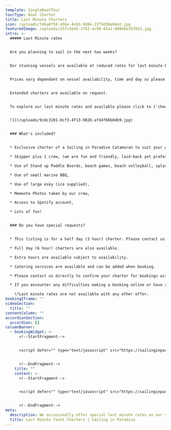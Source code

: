 ```yaml
---
template: SingleBoatTour
tourType: Boat Charter
title: Last Minute Charters
icon: /uploads/746a0750-45be-4c63-9d8e-2279d30e0442.jpg
featuredImage: /uploads/25fc3e45-1762-4c98-81a1-89866e3535b3.jpg
intro: >-
  ##### Last Minute rates


  Are you planning to sail in the next two weeks?


  Our stunning vessels are available at reduced rates for last minute bookings which fit within our existing charter commitments.  You will be sailing on board one of Sailing in Paradise's beautiful sailing catamarans selected by us to suit your group.     Bookings are available for groups of up to 20, 30 or 40 guests.  


  P﻿rices vary dependant on vessel availability, time and day so please check a few options on the calendar or reach out directly if you require assistance organising a custom charter to suit your requirements.  


  E﻿xtended charters are available on request.  


  To explore our last minute rates and available please click to ['check availability and book now'.](https://sailinginparadise.rezdy.com/catalog/412461/last-minute-charter-bookings)


  ![](/uploads/9c8c3201-0cf3-4f13-9828-afd4f86b04b9.jpg)


  ### What's included?


  * Exclusive charter of a Sailing in Paradise Catamaran to suit your group size.  

  * Skipper plus 1 crew, (we are fun and friendly, laid-back yet professional) we promise you'll love us,

  * Use of Stand up Paddle Boards, beach games, beach volleyball, splash mat 

  * Use of small marine BBQ,

  * Use of large esky (ice supplied),

  * Memento Photos taken by our crew,

  * Access to Spotify account,

  * Lots of fun!


  ### Do you have special requests?


  * This listing is for a half day (3 hour) charter. Please contact us directly to enquire about an alternative charter time or duration.

  * Full day (6 hour) charters are also available.

  * Extra hours are available subject to availability.

  * Catering services are available and can be added when booking.

  * Please contact us directly to confirm your charter for bookings within the next 7 days.

  * If you encounter any difficulties making a booking online or have any special requests please contact us at info@sailinginparadise.com.au or call 0438 915 222 and we will be happy to help.

    \*Last minute rates are not available with any other offer.
bookingIframe: ""
videoSection:
  title: ""
contentColumn: ""
accordionSection:
  accordion: []
columnBanner:
  - bookingWidget: >-
      <!--StartFragment-->


      <script defer="" type="text/javascript" src="https://sailinginparadise.rezdy.com/pluginJs"></script> <iframe seamless="" width="100%" height="1000px" frameborder="0" class="rezdy" src="https://sailinginparadise.rezdy.com/catalog/285987/christmas-parties?iframe=true"></iframe>


      <!--EndFragment-->
    title: ""
    content: >-
      <!--StartFragment-->


      <script defer="" type="text/javascript" src="https://sailinginparadise.rezdy.com/pluginJs"></script> <iframe seamless="" width="100%" height="1000px" frameborder="0" class="rezdy" src="https://sailinginparadise.rezdy.com/catalog/412461/last-minute-charter-bookings?iframe=true"></iframe>


      <!--EndFragment-->
meta:
  description: We occasionally offer special last minute rates on our vessels
  title: Last Minute Yacht Charters | Sailing in Paradise
---
```

